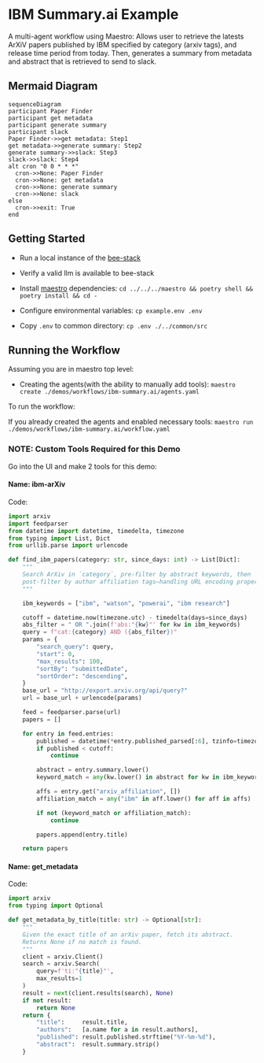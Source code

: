 # IBM Summary.ai Example

A multi-agent workflow using Maestro: Allows user to retrieve the latests ArXiV papers published by IBM specified by category (arxiv tags), and release time period from today. Then, generates a summary from metadata and abstract that is retrieved to send to slack.

## Mermaid Diagram

<!-- MERMAID_START -->
```mermaid
sequenceDiagram
participant Paper Finder
participant get metadata
participant generate summary
participant slack
Paper Finder->>get metadata: Step1
get metadata->>generate summary: Step2
generate summary->>slack: Step3
slack->>slack: Step4
alt cron "0 0 * * *"
  cron->>None: Paper Finder
  cron->>None: get metadata
  cron->>None: generate summary
  cron->>None: slack
else
  cron->>exit: True
end
```
<!-- MERMAID_END -->

## Getting Started

* Run a local instance of the [bee-stack](https://github.com/i-am-bee/bee-stack/blob/main/README.md)

* Verify a valid llm is available to bee-stack

* Install [maestro](https://github.com/i-am-bee/beeai-labs) dependencies: `cd ../../../maestro && poetry shell && poetry install && cd -`

* Configure environmental variables: `cp example.env .env`

* Copy `.env` to common directory: `cp .env ./../common/src`

## Running the Workflow

Assuming you are in maestro top level:

* Creating the agents(with the ability to manually add tools): `maestro create ./demos/workflows/ibm-summary.ai/agents.yaml`

To run the workflow:

If you already created the agents and enabled necessary tools: `maestro run ./demos/workflows/ibm-summary.ai/workflow.yaml`

### NOTE: Custom Tools Required for this Demo

Go into the UI and make 2 tools for this demo:

#### Name: ibm-arXiv

Code:

```Python
import arxiv
import feedparser
from datetime import datetime, timedelta, timezone
from typing import List, Dict
from urllib.parse import urlencode

def find_ibm_papers(category: str, since_days: int) -> List[Dict]:
    """
    Search ArXiv in `category`, pre-filter by abstract keywords, then
    post-filter by author affiliation tags—handling URL encoding properly.
    """

    ibm_keywords = ["ibm", "watson", "powerai", "ibm research"]

    cutoff = datetime.now(timezone.utc) - timedelta(days=since_days)
    abs_filter = " OR ".join(f'abs:"{kw}"' for kw in ibm_keywords)
    query = f"cat:{category} AND ({abs_filter})"
    params = {
        "search_query": query,
        "start": 0,
        "max_results": 100,
        "sortBy": "submittedDate",
        "sortOrder": "descending",
    }
    base_url = "http://export.arxiv.org/api/query?"
    url = base_url + urlencode(params)

    feed = feedparser.parse(url)
    papers = []

    for entry in feed.entries:
        published = datetime(*entry.published_parsed[:6], tzinfo=timezone.utc)
        if published < cutoff:
            continue

        abstract = entry.summary.lower()
        keyword_match = any(kw.lower() in abstract for kw in ibm_keywords)

        affs = entry.get("arxiv_affiliation", [])
        affiliation_match = any("ibm" in aff.lower() for aff in affs)

        if not (keyword_match or affiliation_match):
            continue

        papers.append(entry.title)

    return papers
```

#### Name: get_metadata

Code:

```Python
import arxiv
from typing import Optional

def get_metadata_by_title(title: str) -> Optional[str]:
    """
    Given the exact title of an arXiv paper, fetch its abstract.
    Returns None if no match is found.
    """
    client = arxiv.Client()
    search = arxiv.Search(
        query=f'ti:"{title}"',
        max_results=1
    )
    result = next(client.results(search), None)
    if not result:
        return None
    return {
        "title":     result.title,
        "authors":   [a.name for a in result.authors],
        "published": result.published.strftime("%Y-%m-%d"),
        "abstract":  result.summary.strip()
    }
```
